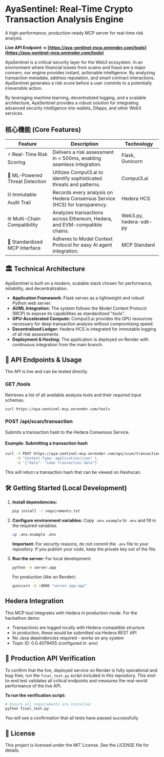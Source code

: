 # AyaSentinel: Real-Time Crypto Transaction Analysis Engine

A high-performance, production-ready MCP server for real-time risk analysis.

**Live API Endpoint → [https://aya-sentinel-mcp.onrender.com/tools](https://aya-sentinel-mcp.onrender.com/tools)**

</div>

AyaSentinel is a critical security layer for the Web3 ecosystem. In an environment where financial losses from scams and fraud are a major concern, our engine provides instant, actionable intelligence. By analyzing transaction metadata, address reputation, and smart contract interactions, AyaSentinel generates a risk score before a user commits to a potentially irreversible action.

By leveraging machine learning, decentralized logging, and a scalable architecture, AyaSentinel provides a robust solution for integrating advanced security intelligence into wallets, DApps, and other Web3 services.

## 核心機能 (Core Features)

| Feature                        | Description                                                                | Technology          |
| ------------------------------ | -------------------------------------------------------------------------- | ------------------- |
| ⚡ Real-Time Risk Scoring      | Delivers a risk assessment in < 500ms, enabling seamless integration.      | Flask, Gunicorn     |
| 🧠 ML-Powered Threat Detection | Utilizes Comput3.ai to identify sophisticated threats and patterns.        | Comput3.ai          |
| ⛓️ Immutable Audit Trail       | Records every analysis on Hedera Consensus Service (HCS) for transparency. | Hedera HCS          |
| 🌐 Multi-Chain Compatibility   | Analyzes transactions across Ethereum, Hedera, and EVM-compatible chains.  | Web3.py, hedera-sdk-py |
| 🤖 Standardized MCP Interface  | Adheres to Model Context Protocol for easy AI agent integration.           | MCP Standard        |

## 🏛️ Technical Architecture

AyaSentinel is built on a modern, scalable stack chosen for performance, reliability, and decentralization.

- **Application Framework:** Flask serves as a lightweight and robust Python web server.
- **AI/ML Integration:** The system follows the Model Context Protocol (MCP) to expose its capabilities as standardized "tools".
- **GPU-Accelerated Compute:** Comput3.ai provides the GPU resources necessary for deep transaction analysis without compromising speed.
- **Decentralized Ledger:** Hedera HCS is integrated for immutable logging of all risk assessments.
- **Deployment & Hosting:** The application is deployed on Render with continuous integration from the main branch.

## 🚀 API Endpoints & Usage

The API is live and can be tested directly.

### GET /tools

Retrieves a list of all available analysis tools and their required input schemas.

```bash
curl https://aya-sentinel-mcp.onrender.com/tools
```

### POST /api/scan/transaction

Submits a transaction hash to the Hedera Consensus Service.

#### Example: Submitting a transaction hash

```bash
curl -X POST https://aya-sentinel-mcp.onrender.com/api/scan/transaction \
     -H "Content-Type: application/json" \
     -d '{"data": "some transaction data"}'
```

This will return a transaction hash that can be viewed on Hashscan.

## 🛠️ Getting Started (Local Development)

1.  **Install dependencies:**
    ```bash
    pip install -r requirements.txt
    ```
2.  **Configure environment variables:**
    Copy `.env.example` to `.env` and fill in the required variables.
    ```bash
    cp .env.example .env
    ```
    **Important:** For security reasons, do not commit the `.env` file to your repository. If you publish your code, keep the private key out of the file.

3.  **Run the server:**
    For local development:
    ```bash
    python -m server.app
    ```
    For production (like on Render):
    ```bash
    gunicorn -b :8080 "server.app:app"
    ```

## Hedera Integration

This MCP tool integrates with Hedera in production mode. For the hackathon demo:
- Transactions are logged locally with Hedera-compatible structure
- In production, these would be submitted via Hedera REST API
- No Java dependencies required - works on any system
- Topic ID: 0.0.4079455 (configured in .env)

## 🔬 Production API Verification

To confirm that the live, deployed service on Render is fully operational and bug-free, run the `final_test.py` script included in this repository. This end-to-end test validates all critical endpoints and measures the real-world performance of the live API.

**To run the verification script:**

```bash
# Ensure all requirements are installed
python final_test.py
```

You will see a confirmation that all tests have passed successfully.

## 📄 License

This project is licensed under the MIT License. See the LICENSE file for details.